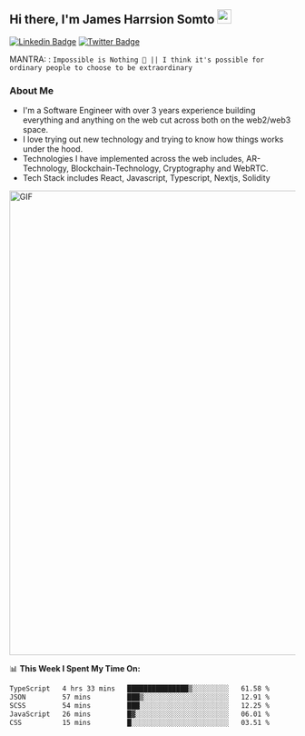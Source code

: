 ## Hi there, I'm James Harrsion Somto <img src="https://media.giphy.com/media/hvRJCLFzcasrR4ia7z/giphy.gif" width="25px">

[![Linkedin Badge](https://img.shields.io/badge/-LinkedIn-0e76a8?style=flat-square&logo=Linkedin&logoColor=white)](https://www.linkedin.com/in/james-harrison-212a66198/)
[![Twitter Badge](https://img.shields.io/badge/-Twitter-00acee?style=flat-square&logo=Twitter&logoColor=white)](https://twitter.com/KodeSage)


MANTRA: : `Impossible is Nothing 🚀 || I think it's possible for ordinary people to choose to be extraordinary`

### About Me
 - I'm a Software Engineer with over 3 years experience building everything and anything on the web cut across both on the web2/web3 space. 
 - I love trying out new technology and trying to know how things works under the hood. 
 - Technologies I have implemented across the web includes, AR-Technology, Blockchain-Technology, Cryptography and WebRTC.
 - Tech Stack includes React, Javascript, Typescript, Nextjs, Solidity
   
 
 
 <img align="center" alt="GIF" src="https://github.com/Gapur/Gapur/blob/master/coding.gif?raw=true" width="818px" height="818px" />
 


📊 **This Week I Spent My Time On:**

<!--START_SECTION:waka-->

```txt
TypeScript   4 hrs 33 mins   ███████████████▒░░░░░░░░░   61.58 %
JSON         57 mins         ███▒░░░░░░░░░░░░░░░░░░░░░   12.91 %
SCSS         54 mins         ███░░░░░░░░░░░░░░░░░░░░░░   12.25 %
JavaScript   26 mins         █▓░░░░░░░░░░░░░░░░░░░░░░░   06.01 %
CSS          15 mins         █░░░░░░░░░░░░░░░░░░░░░░░░   03.51 %
```

<!--END_SECTION:waka-->
<br />
<br />
<br />






